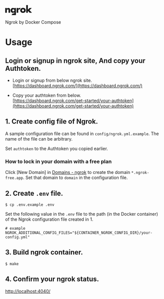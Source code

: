 <a href="https://ngrok.com/">
<svg width="86" height="32" viewBox="0 0 86 32" fill="none" xmlns="http://www.w3.org/2000/svg">
<path d="M29.1488 10.9052C27.962 9.57399 26.494 8.90381 24.7495 8.90381C23.6742 8.90381 22.6837 9.11352 21.7734 9.53752C20.8632 9.96151 20.078 10.536 19.4131 11.27C18.7528 12.0085 18.2308 12.8656 17.8471 13.8595C17.4633 14.8488 17.2715 15.9202 17.2715 17.0782C17.2715 18.2134 17.45 19.2483 17.8024 20.1829C18.1594 21.113 18.6546 21.9108 19.2971 22.5764C19.9396 23.242 20.7026 23.7618 21.586 24.1356C22.4695 24.5095 23.4377 24.6964 24.4907 24.6964C24.9681 24.6964 25.4098 24.6599 25.8114 24.5915C26.2129 24.5231 26.5967 24.4092 26.9625 24.2542C27.3284 24.0946 27.6853 23.894 28.0423 23.6524C28.3948 23.4062 28.7651 23.0962 29.1488 22.7269V26.6796H29.1443V27.0625H24.2721L20.6089 31.2751V32H34.3557V30.2903V9.31868H29.1488V10.9052ZM29.1354 18.1496C28.9525 18.569 28.7115 18.9383 28.4171 19.2529C28.1181 19.5674 27.7656 19.8091 27.3552 19.9869C26.9447 20.1647 26.5074 20.2513 26.0479 20.2513C25.566 20.2513 25.1198 20.1647 24.7093 19.9869C24.2988 19.8091 23.9419 19.5674 23.6429 19.2529C23.344 18.9383 23.112 18.569 22.938 18.1496C22.764 17.7301 22.6792 17.2697 22.6792 16.7819C22.6792 16.3123 22.7684 15.87 22.9514 15.4597C23.1343 15.0494 23.3752 14.6938 23.6876 14.3884C23.9954 14.0829 24.3479 13.8413 24.7495 13.6543C25.151 13.4674 25.5838 13.3762 26.0434 13.3762C26.4851 13.3762 26.909 13.4629 27.3239 13.6407C27.7344 13.8139 28.0958 14.0601 28.4037 14.3747C28.7115 14.6893 28.9525 15.0494 29.1399 15.4597C29.3228 15.87 29.4121 16.3214 29.4121 16.8138C29.4076 17.2834 29.3184 17.7301 29.1354 18.1496Z" fill="currentColor"></path>
<path d="M14.6213 11.1515C14.3447 10.8187 14.0324 10.5315 13.6977 10.2762C13.3988 10.0528 13.082 9.85674 12.7385 9.69718C12.5734 9.61967 12.3994 9.55584 12.2164 9.49658C11.9532 9.40995 11.6676 9.35069 11.3731 9.30054H7.66092L5.20693 12.1591V11.8263V9.3598H0V24.4412H5.20693V17.9719V14.2653H5.92974H7.37983H10.0346H10.0971L10.5031 14.2562V24.4366H15.71V15.0039C15.71 14.2015 15.6342 13.4857 15.4825 12.8566C15.3308 12.232 15.0452 11.6667 14.6213 11.1515Z" fill="currentColor"></path>
<path d="M49.6685 9.3186H45.809C45.809 9.3186 44.4303 9.3186 43.9886 9.3186L41.7309 11.9173V9.3186H36.5195V24.4H41.7399L41.7443 14.3062H43.4577H45.5324L49.6685 9.52832V9.3186V9.3186Z" fill="currentColor"></path>
<path d="M77.8051 16.2849L84.9262 9.57402V9.31871H78.0639L72.6027 14.7577V0H67.3958V24.3955H72.6027V18.2545L78.3272 24.3955H85.3333V24.1083L77.8051 16.2849Z" fill="currentColor"></path>
<path d="M63.3262 11.0374C62.532 10.3216 61.5906 9.76544 60.5064 9.36425C59.4221 8.96305 58.2487 8.76245 56.9815 8.76245C55.6965 8.76245 54.5097 8.96761 53.4299 9.37792C52.3457 9.78824 51.4132 10.3536 50.6234 11.0648C49.8382 11.7805 49.2224 12.624 48.7807 13.5951C48.339 14.5661 48.1204 15.6102 48.1204 16.7271C48.1204 17.9626 48.339 19.0842 48.7807 20.0917C49.2224 21.0993 49.8292 21.9655 50.6101 22.6904C51.3864 23.4153 52.31 23.976 53.3853 24.3681C54.4606 24.7602 55.6296 24.9562 56.8968 24.9562C58.1818 24.9562 59.3731 24.7602 60.4796 24.3681C61.5817 23.976 62.5276 23.4244 63.3128 22.704C64.0981 21.9883 64.7183 21.1357 65.169 20.1464C65.6196 19.1571 65.8472 18.0675 65.8472 16.8685C65.8472 15.674 65.6241 14.5798 65.1868 13.5905C64.7406 12.6057 64.1204 11.7532 63.3262 11.0374ZM60.0736 18.1769C59.8906 18.5963 59.6497 18.9656 59.3552 19.2802C59.0563 19.5948 58.7038 19.8364 58.2933 20.0142C57.8784 20.192 57.4456 20.2786 56.986 20.2786C56.5264 20.2786 56.0892 20.192 55.6742 20.0142C55.2637 19.8364 54.9068 19.5948 54.6123 19.2802C54.3134 18.9656 54.0769 18.5963 53.894 18.1769C53.711 17.7575 53.6218 17.2924 53.6218 16.7818C53.6218 16.3122 53.711 15.87 53.894 15.4597C54.0769 15.0494 54.3134 14.6892 54.6123 14.3747C54.9112 14.0601 55.2637 13.8139 55.6742 13.6406C56.0892 13.4628 56.522 13.3762 56.986 13.3762C57.4456 13.3762 57.8828 13.4628 58.2933 13.6406C58.7038 13.8139 59.0607 14.0601 59.3552 14.3747C59.6542 14.6892 59.8906 15.0585 60.0736 15.4779C60.2565 15.8974 60.3457 16.3442 60.3457 16.8137C60.3457 17.3016 60.2565 17.7575 60.0736 18.1769Z" fill="currentColor"></path>
</svg>
</a>

Ngrok by Docker Compose

# Usage

## Login or signup in ngrok site, And copy your Authtoken.

- Login or signup from below ngrok site.  
  [https://dashboard.ngrok.com/](https://dashboard.ngrok.com/)

- Copy your authtoken from below.  
  [https://dashboard.ngrok.com/get-started/your-authtoken](https://dashboard.ngrok.com/get-started/your-authtoken)

## 1. Create config file of Ngrok.

A sample configuration file can be found in `config/ngrok.yml.example`.
The name of the file can be arbitrary.

Set `authtoken` to the Authtoken you copied earlier.

### How to lock in your domain with a free plan

Click [New Domain] in [Domains - ngrok](https://dashboard.ngrok.com/cloud-edge/domains) to create the domain `*.ngrok-free.app`.
Set that domain to `domain` in the configuration file.

## 2. Create `.env` file.

```
$ cp .env.example .env
```

Set the following value in the `.env` file to the path (in the Docker container) of the Ngrok configuration file created in 1.

```
# example
NGROK_ADDITIONAL_CONFIG_FILES="${CONTAINER_NGROK_CONFIG_DIR}/your-config.yml"
```

## 3. Build ngrok container.

```
$ make
```

## 4. Confirm your ngrok status.

[http://localhost:4040/](http://localhost:4040/)
